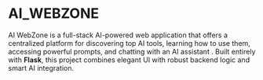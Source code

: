 # AI_WEBZONE
AI WebZone is a full-stack AI-powered web application that offers a centralized platform for discovering top AI tools, learning how to use them, accessing powerful prompts, and chatting with an AI assistant . Built entirely with **Flask**, this project combines elegant UI with robust backend logic and smart AI integration.
